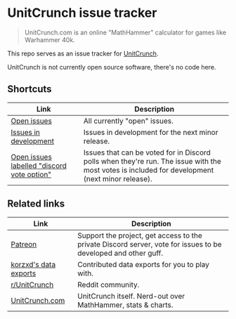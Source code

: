 # UnitCrunch issue tracker

> UnitCrunch.com is an online "MathHammer" calculator for games like Warhammer 40k.

This repo serves as an issue tracker for [UnitCrunch](https://www.unitcrunch.com/).

UnitCrunch is not currently open source software, there's no code here.

## Shortcuts

| Link                                                                                                                                                               | Description                                                                                                                                     |
|--------------------------------------------------------------------------------------------------------------------------------------------------------------------|-------------------------------------------------------------------------------------------------------------------------------------------------|
| [Open issues](https://github.com/dixhuit/UnitCrunch-issue-tracker/issues)                                                                                          | All currently "open" issues.                                                                                                                    |
| [Issues in development](https://github.com/users/dixhuit/projects/1)                                                                                               | Issues in development for the next minor release.                                                                                               |
| [Open issues labelled "discord vote option"](https://github.com/dixhuit/UnitCrunch-issue-tracker/issues?q=is%3Aissue+is%3Aopen+label%3A%22discord+vote+option%22+) | Issues that can be voted for in Discord polls when they're run. The issue with the most votes is included for development (next minor release). |

## Related links

| Link                                                                       | Description                                                                                                    |
|----------------------------------------------------------------------------|----------------------------------------------------------------------------------------------------------------|
| [Patreon](https://www.patreon.com/unitcrunch)                              | Support the project, get access to the private Discord server, vote for issues to be developed and other guff. |
| [korzxd's data exports](https://github.com/korzxd/UnitCrunch-data-exports) | Contributed data exports for you to play with.                                                                 |
| [r/UnitCrunch](https://www.reddit.com/r/UnitCrunch/)                       | Reddit community.                                                                                              |
| [UnitCrunch.com](https://www.unitcrunch.com/)                              | UnitCrunch itself. Nerd-out over MathHammer, stats & charts.                                                   |